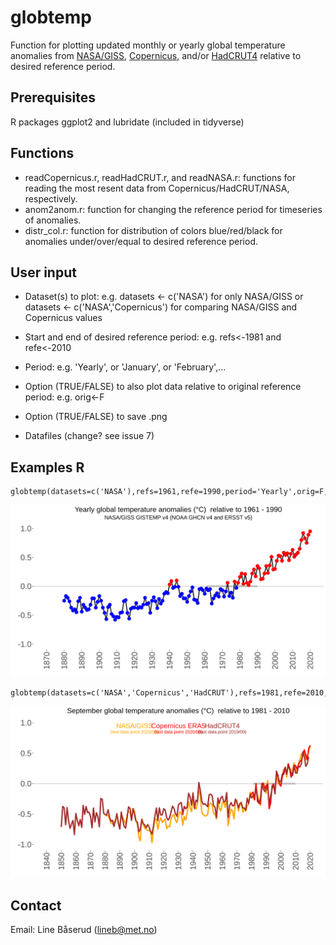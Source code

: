 # globtemp
Function for plotting updated monthly or yearly global temperature anomalies from [NASA/GISS](https://data.giss.nasa.gov/gistemp), [Copernicus](https://climate.copernicus.eu/climate-bulletins), and/or [HadCRUT4](https://www.metoffice.gov.uk/hadobs/hadcrut4) relative to desired reference period.

## Prerequisites
R packages ggplot2 and lubridate (included in tidyverse)

## Functions
* readCopernicus.r, readHadCRUT.r, and readNASA.r: functions for reading the most resent data from Copernicus/HadCRUT/NASA, respectively.
* anom2anom.r: function for changing the reference period for timeseries of anomalies.
* distr_col.r: function for distribution of colors blue/red/black for anomalies under/over/equal to desired reference period.

## User input
* Dataset(s) to plot: e.g. datasets <- c('NASA') for only NASA/GISS or datasets <- c('NASA','Copernicus') for comparing NASA/GISS and Copernicus values
* Start and end of desired reference period: e.g. refs<-1981 and refe<-2010
* Period: e.g. 'Yearly', or 'January', or 'February',...
* Option (TRUE/FALSE) to also plot data relative to original reference period: e.g. orig<-F
* Option (TRUE/FALSE) to save .png

* Datafiles (change? see issue 7)

## Examples R
```
globtemp(datasets=c('NASA'),refs=1961,refe=1990,period='Yearly',orig=F,save_option=F,save_name=NA)
```
![test](figs/example_yearly.png)

```
globtemp(datasets=c('NASA','Copernicus','HadCRUT'),refs=1981,refe=2010,period='January',orig=F,save_option=T,save_name="example_compare.png")
```
![test](figs/example_sept.png)

## Contact

Email: Line Båserud (lineb@met.no)
